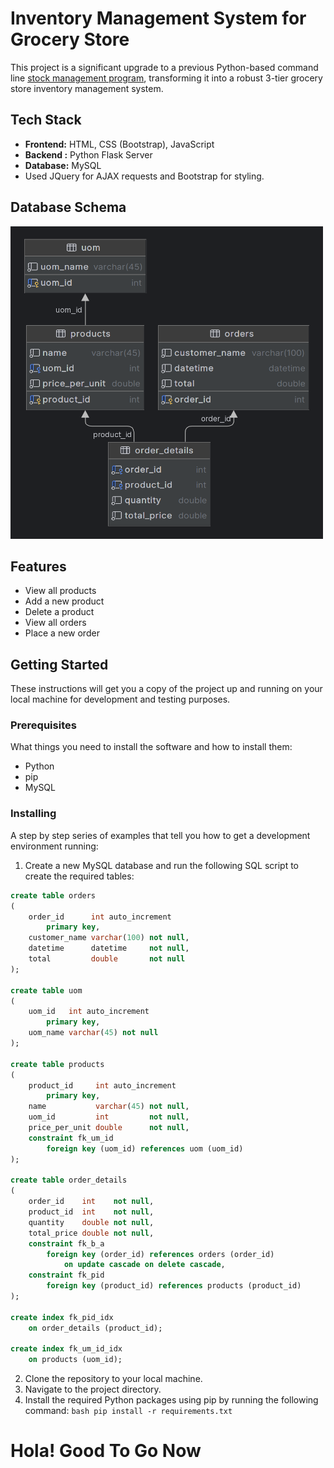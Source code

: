 # Inventory Management System for Grocery Store

This project is a significant upgrade to a previous Python-based command line <a href = "https://github.com/009-KumarJi/stock-management">stock management program</a>, transforming it into a robust 3-tier grocery store inventory management system.

## Tech Stack

- **Frontend:** HTML, CSS (Bootstrap), JavaScript 
- **Backend :** Python Flask Server
- **Database:** MySQL 
- Used JQuery for AJAX requests and Bootstrap for styling. 
## Database Schema 

<img src="photos/database.png" width="500" height="500">

## Features

- View all products
- Add a new product
- Delete a product
- View all orders
- Place a new order

## Getting Started

These instructions will get you a copy of the project up and running on your local machine for development and testing purposes.

### Prerequisites

What things you need to install the software and how to install them:

- Python
- pip
- MySQL

### Installing

A step by step series of examples that tell you how to get a development environment running:

1. Create a new MySQL database and run the following SQL script to create the required tables:

```sql
create table orders
(
    order_id      int auto_increment
        primary key,
    customer_name varchar(100) not null,
    datetime      datetime     not null,
    total         double       not null
);

create table uom
(
    uom_id   int auto_increment
        primary key,
    uom_name varchar(45) not null
);

create table products
(
    product_id     int auto_increment
        primary key,
    name           varchar(45) not null,
    uom_id         int         not null,
    price_per_unit double      not null,
    constraint fk_um_id
        foreign key (uom_id) references uom (uom_id)
);

create table order_details
(
    order_id    int    not null,
    product_id  int    not null,
    quantity    double not null,
    total_price double not null,
    constraint fk_b_a
        foreign key (order_id) references orders (order_id)
            on update cascade on delete cascade,
    constraint fk_pid
        foreign key (product_id) references products (product_id)
);

create index fk_pid_idx
    on order_details (product_id);

create index fk_um_id_idx
    on products (uom_id);

```
2. Clone the repository to your local machine.
3. Navigate to the project directory.
4. Install the required Python packages using pip by running the following command:  ```bash pip install -r requirements.txt```

# Hola! Good To Go Now


